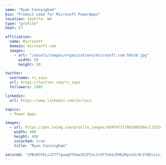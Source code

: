 ```yaml
---
name: "Ryan Cunningham"
bio: "Product Lead for Microsoft PowerApps"
location: Seattle, WA
type: "profile"
heat: 57

affiliation:
  name: Microsoft
  domain: microsoft.com
  images:
    - url: "/assets/images/organizations/microsoft.com-50x50.jpg"
      width: 50
      height: 50

twitter:
  username: rc_says
  url: https://twitter.com/rc_says
  followers: 2905

linkedin:
  url: https://www.linkedin.com/in/rycu

topics:
  - Power Apps

images:
  - url: https://pbs.twimg.com/profile_images/459747717862805504/CJIGZejd_400x400.png
    width: 400
    height: 400
    isCached: true
    title: "Ryan Cunningham"

secured: "iPBsB3YkLiJ27TlguwgFFXww3S2P2vL1rQTYx6o/EHb2RpzaU/9LST0Evzs1JjXYOI97qsCoo1GpSLlHPvUmMGZt3UpK5jqzEXQssfw8Kss6wPRSnV2ThaglFJ5yLNMGrK40FBztlHOnVqoYADGCYyx/aCMZlYrbqiZlDQM8pD7rYx7RdgYP3Lf8n2BdTFjmn96ExqG3/1q101h3euQLg2SlA6IOo9fwID5aY1lgRRPoCmceEUI/OPLkSBX6YHxIy0a4lED3nb1vVPRHE5k2On43CVyPUdWGG2ztI+XmEIRJoG8q1HaR0Kl167++10HZr9Nupua/aIFutnkUplIHlgQb5r/z+pkQbmtcCxf+YdfpLVxwpYmOFa61VvtjVmGvMLI1zW/k0QoyMkjg4uLe3g==;1neZtMDpuxcIUdMuNYFCQw=="
---
```


